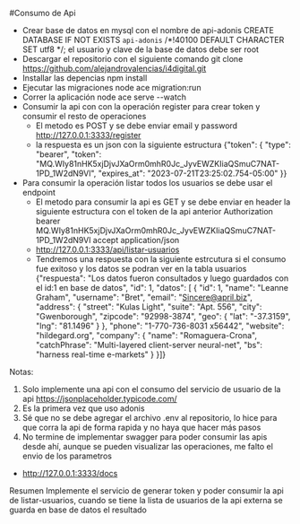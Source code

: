 #Consumo de Api
- Crear base de datos en mysql con el nombre de api-adonis
    CREATE DATABASE IF NOT EXISTS `api-adonis` /*!40100 DEFAULT CHARACTER SET utf8 */;
    el usuario y clave de la base de datos debe ser root
- Descargar el repositorio con el siguiente comando
    git clone https://github.com/alejandrovalencias/i4digital.git
- Installar las depencias
    npm install
- Ejecutar las migraciones
    node ace migration:run
- Correr la aplicación
    node ace serve --watch
- Consumir la api con con la operación register para crear token y consumir el resto de operaciones
    - El metodo es POST y se debe enviar email y password
      http://127.0.0.1:3333/register
    - la respuesta es un json con la siguiente estructura 
      {"token": {
       "type": "bearer",
       "token": "MQ.WIy81nHK5xjDjvJXaOrm0mhR0Jc_JyvEWZKIiaQSmuC7NAT-1PD_1W2dN9Vl",
       "expires_at": "2023-07-21T23:25:02.754-05:00"
      }}
- Para consumir la operación listar todos los usuarios se debe usar el endpoint
    - El metodo para consumir la api es GET y se debe enviar en  header la siguiente estructura con el token de la api anterior
      Authorization	bearer MQ.WIy81nHK5xjDjvJXaOrm0mhR0Jc_JyvEWZKIiaQSmuC7NAT-1PD_1W2dN9Vl
      accept	application/json 
    - http://127.0.0.1:3333/api/listar-usuarios
    - Tendremos una respuesta con la siguiente estrcutura si el consumo fue exitoso y los datos se podran ver en la tabla usuarios
     {"respuesta": "Los datos fueron consultados y luego guardados con el id:1 en base de datos",
       "id": 1,
       "datos":    [
                {
             "id": 1,
             "name": "Leanne Graham",
             "username": "Bret",
             "email": "Sincere@april.biz",
             "address":          {
                "street": "Kulas Light",
                "suite": "Apt. 556",
                "city": "Gwenborough",
                "zipcode": "92998-3874",
                "geo":             {
                   "lat": "-37.3159",
                   "lng": "81.1496"
                }
             },
             "phone": "1-770-736-8031 x56442",
             "website": "hildegard.org",
             "company":          {
                "name": "Romaguera-Crona",
                "catchPhrase": "Multi-layered client-server neural-net",
                "bs": "harness real-time e-markets"
             }
          }]}

Notas:
1. Solo implemente una api con el consumo del servicio de usuario de la api https://jsonplaceholder.typicode.com/
2. Es la primera vez que uso adonis
3. Sé que no se debe agregar el archivo .env al repositorio, lo hice para que corra la api de forma rapida y no haya que hacer más pasos
4. No termine de implementar swagger para poder consumir las apis desde ahí, aunque se pueden visualizar las operaciones, me falto el envio de los parametros
  - http://127.0.0.1:3333/docs

Resumen
Implemente el servicio de generar token y poder consumir la api de listar-usuarios, cuando se tiene la lista de usuarios de la api externa se guarda en base de datos el resultado

